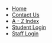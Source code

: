 <!-- ################################################################################################ -->
<div class="wrapper row0">
  <div id="topbar" class="clear"> 
    <!-- ################################################################################################ -->
    <nav>
      <ul>
        <li><a href="#">Home</a></li>
        <li><a href="#">Contact Us</a></li>
        <li><a href="#">A - Z Index</a></li>
        <li><a href="#">Student Login</a></li>
        <li><a href="#">Staff Login</a></li>
      </ul>
    </nav>
    <!-- ################################################################################################ --> 
  </div>
</div>
<!-- ################################################################################################ --> 
